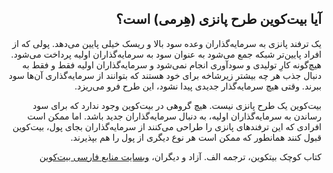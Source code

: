 <div dir="rtl">
    <h2 id="9">آیا بیت‌کوین طرح پانزی (هِرمی) است؟</h2>
    <p>یک ترفند پانزی به سرمایه‌گذاران وعده سود بالا و ریسک خیلی پایین می‌دهد. پولی که از افراد پایین‌تر شبکه جمع می‌شود به عنوان سود به سرمایه‌گذاران اولیه پرداخت می‌شود. هیچ‌گونه کارِ تولیدی و سودآوری انجام نمی‌شود و سرمایه‌گذاران اولیه فقط و فقط به دنبال جذب هر چه بیشتر زیرشاخه برای خود هستند که بتوانند از سرمایه‌گذاری آن‌ها سود ببرند. وقتی هیچ سرمایه‌گذار جدیدی پیدا نشود، این طرح فرو می‌ریزد.</p>
    <p>بیت‌کوین یک طرح پانزی نیست. هیچ گروهی در بیت‌کوین وجود ندارد که برای سود رساندن به سرمایه‌گذاران اولیه، به دنبال سرمایه‌گذاران جدید باشد. اما ممکن است افرادی که این ترفندهای پانزی را طراحی می‌کنند از سرمایه‌گذاران بجای پول، بیت‌کوین قبول کنند همانطور که ممکن است هر نوع دیگری از پول را هم بپذیرند.</p>
    <p>کتاب کوچک بیتکوین، ترجمه الف. آزاد و دیگران، <a href="https://bitcoind.me">وبسایت منابع فارسی بیت‌کوین</a></p>
</div>